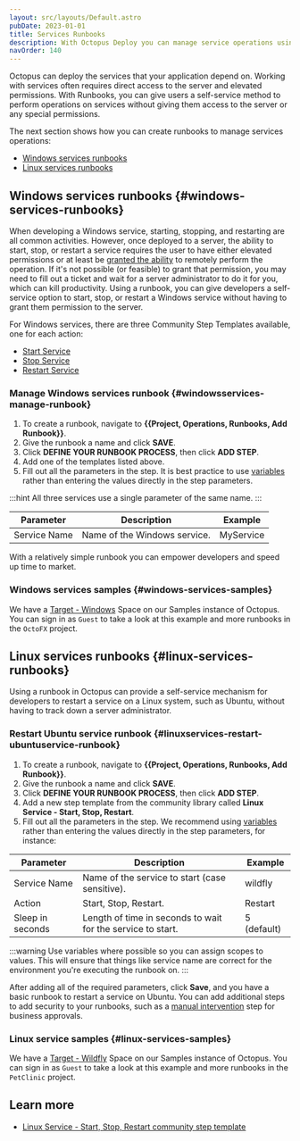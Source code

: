 ```yaml
---
layout: src/layouts/Default.astro
pubDate: 2023-01-01
title: Services Runbooks
description: With Octopus Deploy you can manage service operations using runbooks.
navOrder: 140
---
```


Octopus can deploy the services that your application depend on. Working with services often requires direct access to the server and elevated permissions. With Runbooks, you can give users a self-service method to perform operations on services without giving them access to the server or any special permissions.

The next section shows how you can create runbooks to manage services operations:

- [Windows services runbooks](#windows-services-runbooks)
- [Linux services runbooks](#linux-services-runbooks)

## Windows services runbooks {#windows-services-runbooks}

When developing a Windows service, starting, stopping, and restarting are all common activities.  However, once deployed to a server, the ability to start, stop, or restart a service requires the user to have either elevated permissions or at least be [granted the ability](http://woshub.com/set-permissions-on-windows-service/#:~:text=In%20the%20list%20of%20services,and%20pause%20permission%20is%20enough.) to remotely perform the operation.  If it's not possible (or feasible) to grant that permission, you may need to fill out a ticket and wait for a server administrator to do it for you, which can kill productivity.  Using a runbook, you can give developers a self-service option to start, stop, or restart a Windows service without having to grant them permission to the server.

For Windows services, there are three Community Step Templates available, one for each action:
- [Start Service](https://library.octopus.com/step-templates/60733bf3-1617-4d85-a40f-4b6a0b9289ef/actiontemplate-windows-service-start)
- [Stop Service](https://library.octopus.com/step-templates/ab3eb4cf-5fc1-4168-be8d-02246d919ca8/actiontemplate-windows-service-stop)
- [Restart Service](https://library.octopus.com/step-templates/d1df734a-c0da-4022-9e70-8e1931b083da/actiontemplate-windows-service-restart)

### Manage Windows services runbook {#windowsservices-manage-runbook}

1. To create a runbook, navigate to **{{Project, Operations, Runbooks, Add Runbook}}**.
2. Give the runbook a name and click **SAVE**.
3. Click **DEFINE YOUR RUNBOOK PROCESS**, then click **ADD STEP**.
4. Add one of the templates listed above.
5. Fill out all the parameters in the step. It is best practice to use [variables](/docs/projects/variables/) rather than entering the values directly in the step parameters.

:::hint
All three services use a single parameter of the same name.
:::

| Parameter  | Description | Example |
| ------------- | ------------- | ------------- |
| Service Name | Name of the Windows service. | MyService |

With a relatively simple runbook you can empower developers and speed up time to market.

### Windows services samples {#windows-services-samples}

We have a [Target - Windows](https://oc.to/TargetWindowsSamplesSpace) Space on our Samples instance of Octopus. You can sign in as `Guest` to take a look at this example and more runbooks in the `OctoFX` project.

## Linux services runbooks {#linux-services-runbooks}

Using a runbook in Octopus can provide a self-service mechanism for developers to restart a service on a Linux system, such as Ubuntu, without having to track down a server administrator.

### Restart Ubuntu service runbook {#linuxservices-restart-ubuntuservice-runbook}

1. To create a runbook, navigate to **{{Project, Operations, Runbooks, Add Runbook}}**.
2. Give the runbook a name and click **SAVE**.
3. Click **DEFINE YOUR RUNBOOK PROCESS**, then click **ADD STEP**.
4. Add a new step template from the community library called **Linux Service - Start, Stop, Restart**.
5. Fill out all the parameters in the step. We recommend using [variables](/docs/projects/variables/) rather than entering the values directly in the step parameters, for instance:

| Parameter  | Description | Example |
| ------------- | ------------- | ------------- |
| Service Name | Name of the service to start (case sensitive). | wildfly |
| Action | Start, Stop, Restart. | Restart |
| Sleep in seconds | Length of time in seconds to wait for the service to start. | 5 (default) |

:::warning
Use variables where possible so you can assign scopes to values. This will ensure that things like service name are correct for the environment you're executing the runbook on.
:::

After adding all of the required parameters, click **Save**, and you have a basic runbook to restart a service on Ubuntu. You can add additional steps to add security to your runbooks, such as a [manual intervention](/docs/projects/built-in-step-templates/manual-intervention-and-approvals.md) step for business approvals. 

### Linux service samples {#linux-services-samples}

We have a [Target - Wildfly](https://oc.to/TargetWildflySamplePetClinic) Space on our Samples instance of Octopus. You can sign in as `Guest` to take a look at this example and more runbooks in the `PetClinic` project.

## Learn more

- [Linux Service - Start, Stop, Restart community step template](https://library.octopus.com/step-templates/cc2aa1d1-975b-4ac4-a145-094bbd92a2c9/actiontemplate-linux-service-start,-stop,-restart)